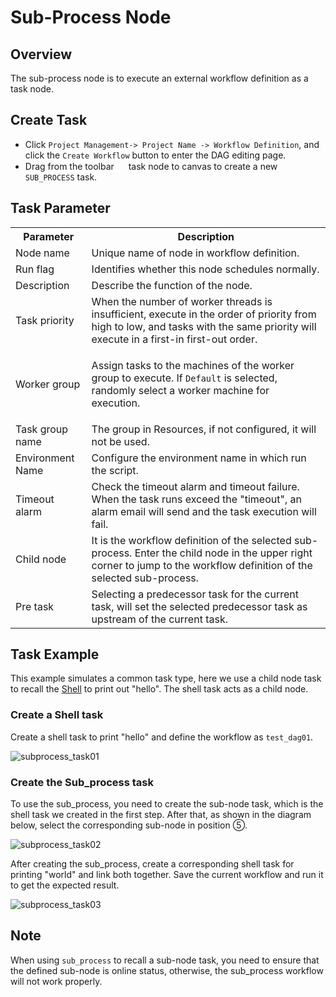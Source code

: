 # Sub-Process Node
Overview
--------

The sub-process node is to execute an external workflow definition as a task node.

Create Task
-----------

*   Click `Project Management-> Project Name -> Workflow Definition`, and click the `Create Workflow` button to enter the DAG editing page.
*   Drag from the toolbar <img src="/img/tasks/icons/sub_process.png" width="15"/> task node to canvas to create a new `SUB_PROCESS` task.

Task Parameter
--------------

<table class="wrapped confluenceTable"><colgroup><col><col></colgroup><tbody><tr><th class="confluenceTh">Parameter</th><th class="confluenceTh">Description</th></tr><tr><td class="confluenceTd">Node name</td><td class="confluenceTd">Unique name of node in workflow definition.</td></tr><tr><td class="confluenceTd">Run flag</td><td class="confluenceTd">Identifies whether this node schedules normally.</td></tr><tr><td class="confluenceTd">Description</td><td class="confluenceTd">Describe the function of the node.</td></tr><tr><td colspan="1" class="confluenceTd">Task priority</td><td colspan="1" class="confluenceTd">When the number of worker threads is insufficient, execute in the order of priority from high to low, and tasks with the same priority will execute in a first-in first-out order.</td></tr><tr><td colspan="1" class="confluenceTd">Worker group</td><td colspan="1" class="confluenceTd"><p>Assign tasks to the machines of the worker group to execute. If<span>&nbsp;</span><code>Default</code><span>&nbsp;</span>is selected, randomly select a worker machine for execution.</p></td></tr><tr><td colspan="1" class="confluenceTd">Task group name</td><td colspan="1" class="confluenceTd">The group in Resources, if not configured, it will not be used.</td></tr><tr><td colspan="1" class="confluenceTd">Environment Name</td><td colspan="1" class="confluenceTd">Configure the environment name in which run the script.</td></tr><tr><td colspan="1" class="confluenceTd">Timeout alarm</td><td colspan="1" class="confluenceTd">Check the timeout alarm and timeout failure. When the task runs exceed the "timeout", an alarm email will send and the task execution will fail.</td></tr><tr><td colspan="1" class="confluenceTd">Child node</td><td colspan="1" class="confluenceTd">It is the workflow definition of the selected sub-process. Enter the child node in the upper right corner to jump to the workflow definition of the selected sub-process.</td></tr><tr><td colspan="1" class="confluenceTd">Pre task</td><td colspan="1" class="confluenceTd">Selecting a predecessor task for the current task, will set the selected predecessor task as upstream of the current task.</td></tr></tbody></table>

Task Example
------------

This example simulates a common task type, here we use a child node task to recall the [Shell](https://dolphinscheduler.apache.org/en-us/docs/dev/user_doc/guide/task/shell.html) to print out "hello". The shell task acts as a child node.

### Create a Shell task

Create a shell task to print "hello" and define the workflow as `test_dag01`.

![subprocess_task01](/img/tasks/demo/subprocess_task01.png)

### Create the Sub\_process task

To use the sub\_process, you need to create the sub-node task, which is the shell task we created in the first step. After that, as shown in the diagram below, select the corresponding sub-node in position ⑤.

![subprocess_task02](/img/tasks/demo/subprocess_task02.png)

After creating the sub\_process, create a corresponding shell task for printing "world" and link both together. Save the current workflow and run it to get the expected result.

![subprocess_task03](/img/tasks/demo/subprocess_task03.png)

Note
----

When using `sub_process` to recall a sub-node task, you need to ensure that the defined sub-node is online status, otherwise, the sub\_process workflow will not work properly.
